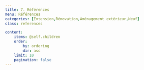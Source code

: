 ```yaml
---
title: 7. Références
menu: Références
categories: [Extension,Rénovation,Aménagement extérieur,Neuf]
class: references

content:
    items: @self.children
    order:
        by: ordering
        dir: asc
    limit: 10
    pagination: false
---
```

